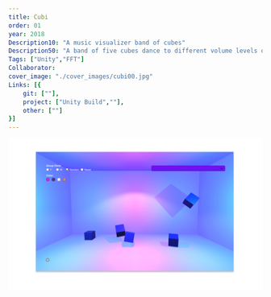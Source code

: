 ```yaml
---
title: Cubi
order: 01
year: 2018
Description10: "A music visualizer band of cubes"
Description50: "A band of five cubes dance to different volume levels of of any preloaded music"
Tags: ["Unity","FFT"]
Collaborator:
cover_image: "./cover_images/cubi00.jpg"
Links: [{
    git: [""],
    project: ["Unity Build",""],
    other: [""]
}]
---
```


![cover](./cover_images/cubi00.jpg)